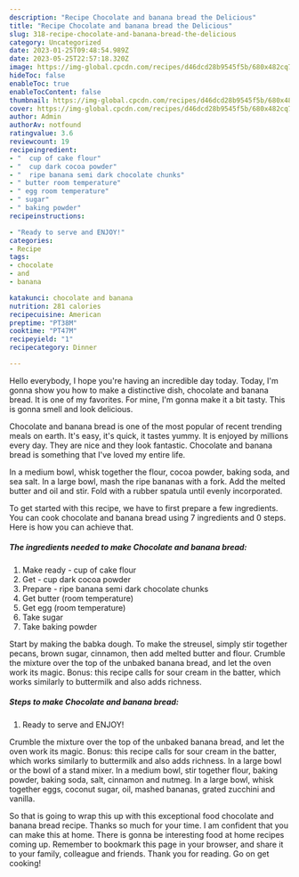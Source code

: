 ```yaml
---
description: "Recipe Chocolate and banana bread the Delicious"
title: "Recipe Chocolate and banana bread the Delicious"
slug: 318-recipe-chocolate-and-banana-bread-the-delicious
category: Uncategorized
date: 2023-01-25T09:48:54.989Z
date: 2023-05-25T22:57:18.320Z
image: https://img-global.cpcdn.com/recipes/d46dcd28b9545f5b/680x482cq70/chocolate-and-banana-bread-recipe-main-photo.jpg
hideToc: false
enableToc: true
enableTocContent: false
thumbnail: https://img-global.cpcdn.com/recipes/d46dcd28b9545f5b/680x482cq70/chocolate-and-banana-bread-recipe-main-photo.jpg
cover: https://img-global.cpcdn.com/recipes/d46dcd28b9545f5b/680x482cq70/chocolate-and-banana-bread-recipe-main-photo.jpg
author: Admin
authorAv: notfound
ratingvalue: 3.6
reviewcount: 19
recipeingredient:
- "  cup of cake flour"
- "  cup dark cocoa powder"
- "  ripe banana semi dark chocolate chunks"
- " butter room temperature"
- " egg room temperature"
- " sugar"
- " baking powder"
recipeinstructions:

- "Ready to serve and ENJOY!"
categories:
- Recipe
tags:
- chocolate
- and
- banana

katakunci: chocolate and banana 
nutrition: 281 calories
recipecuisine: American
preptime: "PT38M"
cooktime: "PT47M"
recipeyield: "1"
recipecategory: Dinner

---
```



Hello everybody, I hope you're having an incredible day today. Today, I'm gonna show you how to make a distinctive dish, chocolate and banana bread. It is one of my favorites. For mine, I'm gonna make it a bit tasty. This is gonna smell and look delicious.

Chocolate and banana bread is one of the most popular of recent trending meals on earth. It's easy, it's quick, it tastes yummy. It is enjoyed by millions every day. They are nice and they look fantastic. Chocolate and banana bread is something that I've loved my entire life.

In a medium bowl, whisk together the flour, cocoa powder, baking soda, and sea salt. In a large bowl, mash the ripe bananas with a fork. Add the melted butter and oil and stir. Fold with a rubber spatula until evenly incorporated.


To get started with this recipe, we have to first prepare a few ingredients. You can cook chocolate and banana bread using 7 ingredients and 0 steps. Here is how you can achieve that.

<!--inarticleads1-->

##### The ingredients needed to make Chocolate and banana bread:

1. Make ready  - cup of cake flour
1. Get  - cup dark cocoa powder
1. Prepare  - ripe banana semi dark chocolate chunks
1. Get  butter (room temperature)
1. Get  egg (room temperature)
1. Take  sugar
1. Take  baking powder


Start by making the babka dough. To make the streusel, simply stir together pecans, brown sugar, cinnamon, then add melted butter and flour. Crumble the mixture over the top of the unbaked banana bread, and let the oven work its magic. Bonus: this recipe calls for sour cream in the batter, which works similarly to buttermilk and also adds richness. 

<!--inarticleads2-->

##### Steps to make Chocolate and banana bread:


1. Ready to serve and ENJOY!

Crumble the mixture over the top of the unbaked banana bread, and let the oven work its magic. Bonus: this recipe calls for sour cream in the batter, which works similarly to buttermilk and also adds richness. In a large bowl or the bowl of a stand mixer. In a medium bowl, stir together flour, baking powder, baking soda, salt, cinnamon and nutmeg. In a large bowl, whisk together eggs, coconut sugar, oil, mashed bananas, grated zucchini and vanilla. 

So that is going to wrap this up with this exceptional food chocolate and banana bread recipe. Thanks so much for your time. I am confident that you can make this at home. There is gonna be interesting food at home recipes coming up. Remember to bookmark this page in your browser, and share it to your family, colleague and friends. Thank you for reading. Go on get cooking!
